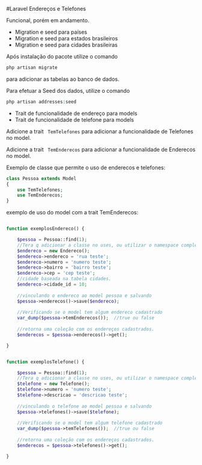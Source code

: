#Laravel Endereços e Telefones

Funcional, porém em andamento.

* Migration e seed para países
* Migration e seed para estados brasileiros
* Migration e seed para cidades brasileiras

Após instalação do pacote utilize o comando
```php 
php artisan migrate 
```
para adicionar as tabelas ao banco de dados.

Para efetuar a Seed dos dados, utilize o comando

```php
php artisan addresses:seed
```

* Trait de funcionalidade de endereço para models
* Trait de funcionalidade de telefone para models

Adicione a trait `` TemTelefones`` para adicionar a funcionalidade de Telefones no model.

Adicione a trait `` TemEnderecos`` para adicionar a funcionalidade de Enderecos no model.

Exemplo de classe que permite o uso de enderecos e telefones:

```php
class Pessoa extends Model
{
    use TemTelefones;
    use TemEnderecos;
}
```

exemplo de uso do model com a trait TemEnderecos:

```php

function exemplosEndereco() {

    $pessoa = Pessoa::find(1);
    //Tera q adicionar a classe no uses, ou utilizar o namespace completo
    $endereco = new Endereco();
    $endereco->endereco = 'rua teste';
    $endereco->numero = 'numero teste';
    $endereco->bairro = 'bairro teste';
    $endereco->cep = 'cep teste';
    //cidade baseada na tabela cidades.
    $endereco->cidade_id = 10;
    
    //vinculando o endereco ao model pessoa e salvando
    $pessoa->enderecos()->save($endereco);
    
    //Verificando se o model tem algum endereco cadastrado
    var_dump($pessoa->temEnderecos());  //true ou false
    
    //retorna uma coleção com os endereços cadastrados.    
    $enderecos = $pessoa->enderecos()->get();

}

```


```php

function exemplosTelefone() {

    $pessoa = Pessoa::find(1);
    //Tera q adicionar a classe no uses, ou utilizar o namespace completo
    $telefone = new Telefone();
    $telefone->numero = 'numero teste';
    $telefone->descricao = 'descricao teste';
        
    //vinculando o telefone ao model pessoa e salvando
    $pessoa->telefones()->save($telefone);
    
    //Verificando se o model tem algum telefone cadastrado
    var_dump($pessoa->temTelefones());  //true ou false
    
    //retorna uma coleção com os endereços cadastrados.    
    $enderecos = $pessoa->telefones()->get();

}

```
